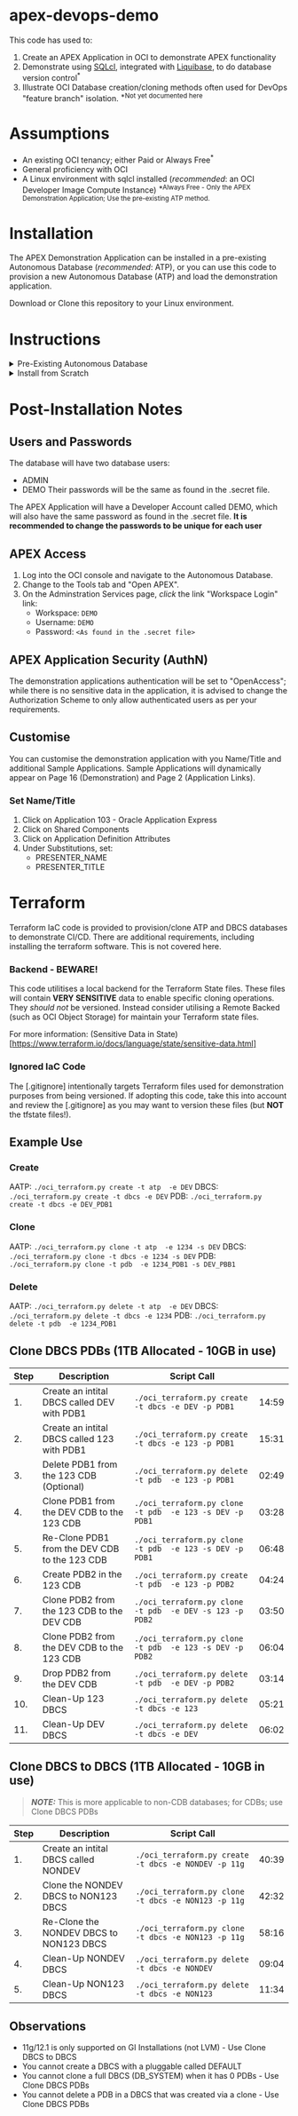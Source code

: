 # apex-devops-demo
This code has used to:
1. Create an APEX Application in OCI to demonstrate APEX functionality
2. Demonstrate using [SQLcl](https://www.oracle.com/uk/database/technologies/appdev/sqlcl.html), integrated with [Liquibase](https://www.liquibase.org/), to do database version control<sup>*</sup>
3. Illustrate OCI Database creation/cloning methods often used for DevOps "feature branch" isolation.
<sup>*Not yet documented here</sup>

# Assumptions
* An existing OCI tenancy; either Paid or Always Free<sup>*</sup>
* General proficiency with OCI
* A Linux environment with sqlcl installed (_recommended_: an OCI Developer Image Compute Instance)
<sup>*Always Free - Only the APEX Demonstration Application; Use the pre-existing ATP method.</sup>

# Installation
The APEX Demonstration Application can be installed in a pre-existing Autonomous Database (_recommended_: ATP), or you can use this code to provision a new Autonomous Database (ATP) and load the demonstration application.

Download or Clone this repository to your Linux environment.

# Instructions
<details>
<summary>Pre-Existing Autonomous Database</summary>

## Ensure SQLcl is Installed
You should be able to run `sql /nolog` from the command line.  If not, install sqlcl either using your linux package manager (i.e. `dnf install sqlcl.noarch`, `yum install sqlcl.noarch`).  Alternatively, SQLcl can be downloaded from [here](https://www.oracle.com/uk/tools/downloads/sqlcl-downloads.html).

## Download the ATP Wallet
From the OCI Console, download the wallet file for the Autonomous Database and stage in the [wallet](wallet/) directory in its \<DBNAME\>_wallet.zip format

## ADMIN Password
Create a file called `.secret` with the following text (replace \<ADMIN_PASS\> with unquoted, real password):
```
password = <ADMIN_PASS>
```

## Install Demonstration Application
To install the demonstration application into your existing Autonomous Database, where \<DBNAME\> matches your wallet file and service names:
```
./sqlcl_cicd.py deploy --dbName <DBNAME>
```

## Review Post-Installation Notes
Post-Installation [Notes](#Post--Installation-Notes)
</details>


<details>
<summary>Install from Scratch</summary>

## Python Environment
On your linux machine, create an python virtual environment and install OCI
```
python3 -m venv .venv
source .venv/bin/activate
pip install --upgrade pip wheel
pip install oci python-terraform
source .venv/bin/activate
```

# API Access
You will need to generate an API Signing Key as documemented [here](https://docs.oracle.com/en-us/iaas/Content/API/Concepts/apisigningkey.htm#apisigningkey_topic_How_to_Generate_an_API_Signing_Key_Console).

The config file should be stored in your home directory's .oci directory (~/.oci/config) and the profile should be called [DEMO]; below is an example:
```
[DEMO]
user=ocid1.user.oc1.....
fingerprint=<fingerprint:...>
tenancy=ocid1.tenancy.oc1.....
compartment=ocid1.compartment.oc1.....
region=eu-frankfurt-1
key_file=~/.oci/key.pem
```

If you would like the ATP to be placed into a specific compartment, add `compartment=<compartment OCID>` into the ~/.oci/config file; If compartment is not specified, resources will be provisioned in the tenancies root compartment.

# Create the ATP
Run the [oci_atp_api.py](oci_atp_api.py) script, as follows:
`./oci_atp_api.py create -e DEV`

The above will create an Autonomous Database called DEMODEV with an ADMIN password stored in the `.secret` file, and download the wallet.

## Install Demonstration Application
To install the demonstration application into the new Autonomous Database:
```
./sqlcl_cicd.py deploy --dbName DEMODEV
```

## Review Post-Installation Notes
Post-Installation [Notes](#Post--Installation-Notes)

</details>

# Post-Installation Notes
## Users and Passwords
The database will have two database users: 
* ADMIN 
* DEMO
Their passwords will be the same as found in the .secret file.

The APEX Application will have a Developer Account called DEMO, which will also have the same password as found in the .secret file.
**It is recommended to change the passwords to be unique for each user**

## APEX Access
1. Log into the OCI console and navigate to the Autonomous Database.  
2. Change to the Tools tab and "Open APEX".
3. On the Adminstration Services page, *click* the link "Workspace Login" link:
	* Workspace: `DEMO`
	* Username:  `DEMO`
	* Password: `<As found in the .secret file>`

## APEX Application Security (AuthN)
The demonstration applications authentication will be set to "OpenAccess"; while there is no sensitive data in the application, it is advised to change the Authorization Scheme to only allow authenticated users as per your requirements.

## Customise
You can customise the demonstration application with you Name/Title and additional Sample Applications.  Sample Applications will dynamically appear on Page 16 (Demonstration) and Page 2 (Application Links).

### Set Name/Title
1. Click on Application 103 - Oracle Application Express
2. Click on Shared Components
3. Click on Application Definition Attributes
4. Under Substitutions, set:
	* PRESENTER_NAME
	* PRESENTER_TITLE


# Terraform 
Terraform IaC code is provided to provision/clone ATP and DBCS databases to demonstrate CI/CD.  There are additional requirements, including installing the terraform software.  This is not covered here. 

### Backend - BEWARE!
This code utilitises a local backend for the Terraform State files.  These files will contain **VERY SENSITIVE** data to enable specific cloning operations.  They *should not* be versioned.  Instead consider utilising a Remote Backed (such as OCI Object Storage) for maintain your Terraform state files.

For more information: (Sensitive Data in State)[https://www.terraform.io/docs/language/state/sensitive-data.html]

### Ignored IaC Code
The [.gitignore] intentionally targets Terraform files used for demonstration purposes from being versioned.  If adopting this code, take this into account and review the [.gitignore] as you may want to version these files (but **NOT** the tfstate files!).


## Example Use
### Create
AATP: `./oci_terraform.py create -t atp  -e DEV`
DBCS: `./oci_terraform.py create -t dbcs -e DEV`
PDB:  `./oci_terraform.py create -t dbcs -e DEV_PDB1`

### Clone
AATP: `./oci_terraform.py clone -t atp  -e 1234 -s DEV`
DBCS: `./oci_terraform.py clone -t dbcs -e 1234 -s DEV`
PDB:  `./oci_terraform.py clone -t pdb  -e 1234_PDB1 -s DEV_PBB1`

### Delete
AATP: `./oci_terraform.py delete -t atp  -e DEV`
DBCS: `./oci_terraform.py delete -t dbcs -e 1234`
PDB:  `./oci_terraform.py delete -t pdb  -e 1234_PDB1`


## Clone DBCS PDBs (1TB Allocated - 10GB in use)
| Step | Description                                    | Script Call                                               |       |
| ---- | -----------------------------------------------| ----------------------------------------------------------| ----- |
| 1.   | Create an intital DBCS called DEV with PDB1    | `./oci_terraform.py create -t dbcs -e DEV -p PDB1`        | 14:59 |
| 2.   | Create an intital DBCS called 123 with PDB1    | `./oci_terraform.py create -t dbcs -e 123 -p PDB1`        | 15:31 |
| 3.   | Delete PDB1 from the 123 CDB (Optional)        | `./oci_terraform.py delete -t pdb  -e 123 -p PDB1`        | 02:49 |
| 4.   | Clone PDB1 from the DEV CDB to the 123 CDB     | `./oci_terraform.py clone  -t pdb  -e 123 -s DEV -p PDB1` | 03:28 |
| 5.   | Re-Clone PDB1 from the DEV CDB to the 123 CDB  | `./oci_terraform.py clone  -t pdb  -e 123 -s DEV -p PDB1` | 06:48 |
| 6.   | Create PDB2 in the 123 CDB                     | `./oci_terraform.py create -t pdb  -e 123 -p PDB2`        | 04:24 |
| 7.   | Clone PDB2 from the 123 CDB to the DEV CDB     | `./oci_terraform.py clone  -t pdb  -e DEV -s 123 -p PDB2` | 03:50 |
| 8.   | Clone PDB2 from the DEV CDB to the 123 CDB     | `./oci_terraform.py clone  -t pdb  -e 123 -s DEV -p PDB2` | 06:04 |
| 9.   | Drop PDB2 from the DEV CDB                     | `./oci_terraform.py delete -t pdb  -e DEV -p PDB2`        | 03:14 |
| 10.  | Clean-Up 123 DBCS                              | `./oci_terraform.py delete -t dbcs -e 123`                | 05:21 |
| 11.  | Clean-Up DEV DBCS                              | `./oci_terraform.py delete -t dbcs -e DEV`                | 06:02 |


## Clone DBCS to DBCS (1TB Allocated - 10GB in use)
> **_NOTE:_** This is more applicable to non-CDB databases; for CDBs; use Clone DBCS PDBs

| Step | Description                                    | Script Call                                               |       |
| ---- | -----------------------------------------------| ----------------------------------------------------------| ----- |
| 1.   | Create an intital DBCS called NONDEV           | `./oci_terraform.py create -t dbcs -e NONDEV -p 11g`      | 40:39 |
| 2.   | Clone the NONDEV DBCS to NON123 DBCS           | `./oci_terraform.py clone  -t dbcs -e NON123 -p 11g`      | 42:32 |
| 3.   | Re-Clone the NONDEV DBCS to NON123 DBCS        | `./oci_terraform.py clone  -t dbcs -e NON123 -p 11g`      | 58:16 |
| 4.   | Clean-Up NONDEV DBCS                           | `./oci_terraform.py delete -t dbcs -e NONDEV`             | 09:04 |
| 5.   | Clean-Up NON123 DBCS                           | `./oci_terraform.py delete -t dbcs -e NON123`             | 11:34 |


## Observations
* 11g/12.1 is only supported on GI Installations (not LVM) - Use Clone DBCS to DBCS
* You cannot create a DBCS with a pluggable called DEFAULT
* You cannot clone a full DBCS (DB_SYSTEM) when it has 0 PDBs - Use Clone DBCS PDBs
* You cannot delete a PDB in a DBCS that was created via a clone - Use Clone DBCS PDBs
